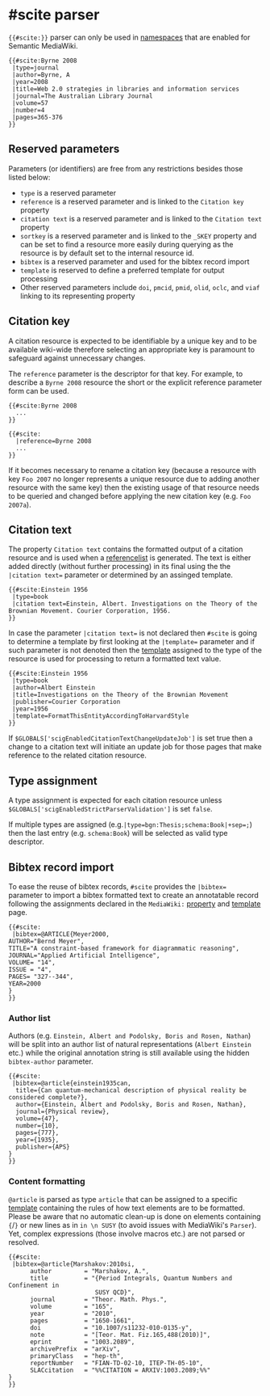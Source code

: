 # #scite parser

`{{#scite:}}` parser can only be used in [namespaces][smw-ns] that are enabled
for Semantic MediaWiki.

```
{{#scite:Byrne 2008
 |type=journal
 |author=Byrne, A
 |year=2008
 |title=Web 2.0 strategies in libraries and information services
 |journal=The Australian Library Journal
 |volume=57
 |number=4
 |pages=365-376
}}
```

## Reserved parameters

Parameters (or identifiers) are free from any restrictions
besides those listed below:

- `type` is a reserved parameter
- `reference` is a reserved parameter and is linked to the `Citation key` property
- `citation text` is a reserved parameter and is linked to the `Citation text` property
- `sortkey` is a reserved parameter and is linked to the `_SKEY` property and can be
  set to find a resource more easily during querying as the resource is by default set
  to the internal resource id.
- `bibtex` is a reserved parameter and used for the bibtex record import
- `template` is reserved to define a preferred template for output processing
- Other reserved parameters include `doi`, `pmcid`, `pmid`, `olid`, `oclc`, and `viaf` linking
  to its representing property

## Citation key

A citation resource is expected to be identifiable by a unique key and to be available
wiki-wide therefore selecting an appropriate key is paramount to safeguard against
unnecessary changes.

The `reference` parameter is the descriptor for that key. For example, to describe
a `Byrne 2008` resource the short or the explicit reference parameter form can be used.

```
{{#scite:Byrne 2008
  ...
}}
```
```
{{#scite:
  |reference=Byrne 2008
  ...
}}
```

If it becomes necessary to rename a citation key (because a resource with key `Foo 2007`
no longer represents a unique resource due to adding another resource with the same key)
then the existing usage of that resource needs to be queried and changed before applying
the new citation key (e.g. `Foo 2007a`).

## Citation text

The property `Citation text` contains the formatted output of a citation resource and is
used when a [referencelist](05-referencelist.md) is generated. The text is either added directly
(without further processing) in its final using the  the `|citation text=` parameter or determined
by an assinged template.

```
{{#scite:Einstein 1956
 |type=book
 |citation text=Einstein, Albert. Investigations on the Theory of the Brownian Movement. Courier Corporation, 1956.
}}
```

In case the parameter `|citation text=` is not declared then `#scite` is going to determine
a template by first looking at the `|template=` parameter and if such parameter is not denoted
then the [template](03-template-mapping.md) assigned to the type of the resource
is used for processing to return a formatted text value.

```
{{#scite:Einstein 1956
 |type=book
 |author=Albert Einstein
 |title=Investigations on the Theory of the Brownian Movement
 |publisher=Courier Corporation
 |year=1956
 |template=FormatThisEntityAccordingToHarvardStyle
}}
```

If `$GLOBALS['scigEnabledCitationTextChangeUpdateJob']` is set true then a change to
a citation text will initiate an update job for those pages that make reference to the
related citation resource.

## Type assignment

A type assignment is expected for each citation resource unless `$GLOBALS['scigEnabledStrictParserValidation']`
is set `false`.

If multiple types are assigned (e.g.`|type=bgn:Thesis;schema:Book|+sep=;`) then
the last entry (e.g. `schema:Book`) will be selected as valid type descriptor.

## Bibtex record import

To ease the reuse of bibtex records, `#scite` provides the `|bibtex=` parameter to
import a bibtex formatted text to create an annotatable record following
the assignments declared in the `MediaWiki:` [property](02-property-mapping.md) and
[template](03-template-mapping.md) page.

```
{{#scite:
 |bibtex=@ARTICLE{Meyer2000,
AUTHOR="Bernd Meyer",
TITLE="A constraint-based framework for diagrammatic reasoning",
JOURNAL="Applied Artificial Intelligence",
VOLUME= "14",
ISSUE = "4",
PAGES= "327--344",
YEAR=2000
}
}}
```

### Author list

Authors (e.g. `Einstein, Albert and Podolsky, Boris and Rosen, Nathan`) will be split
into an author list of natural representations (`Albert Einstein` etc.) while the original
annotation string is still available using the hidden `bibtex-author` parameter.

```
{{#scite:
 |bibtex=@article{einstein1935can,
  title={Can quantum-mechanical description of physical reality be considered complete?},
  author={Einstein, Albert and Podolsky, Boris and Rosen, Nathan},
  journal={Physical review},
  volume={47},
  number={10},
  pages={777},
  year={1935},
  publisher={APS}
}
}}
```

### Content formatting

`@article` is parsed as type `article` that can be assigned to a specific [template](03-template-mapping.md)
containing the rules of how text elements are to be formatted. Please be aware
that no automatic clean-up is done on elements containing `{`/`}` or new lines as in
`in \n SUSY` (to avoid issues with MediaWiki's `Parser`). Yet, complex expressions
(those involve macros etc.) are not parsed or resolved.

```
{{#scite:
 |bibtex=@article{Marshakov:2010si,
      author         = "Marshakov, A.",
      title          = "{Period Integrals, Quantum Numbers and Confinement in
                        SUSY QCD}",
      journal        = "Theor. Math. Phys.",
      volume         = "165",
      year           = "2010",
      pages          = "1650-1661",
      doi            = "10.1007/s11232-010-0135-y",
      note           = "[Teor. Mat. Fiz.165,488(2010)]",
      eprint         = "1003.2089",
      archivePrefix  = "arXiv",
      primaryClass   = "hep-th",
      reportNumber   = "FIAN-TD-02-10, ITEP-TH-05-10",
      SLACcitation   = "%%CITATION = ARXIV:1003.2089;%%"
}
}}
```

[smw-ns]: https://semantic-mediawiki.org/wiki/Help:$smwgNamespacesWithSemanticLinks
